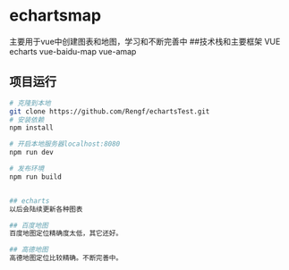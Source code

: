 # echartsmap
主要用于vue中创建图表和地图，学习和不断完善中
##技术栈和主要框架
VUE echarts vue-baidu-map vue-amap

## 项目运行

``` bash
# 克隆到本地
git clone https://github.com/Rengf/echartsTest.git
# 安装依赖
npm install

# 开启本地服务器localhost:8080
npm run dev

# 发布环境
npm run build


## echarts
以后会陆续更新各种图表

## 百度地图
百度地图定位精确度太低，其它还好。

## 高德地图
高德地图定位比较精确。不断完善中。

